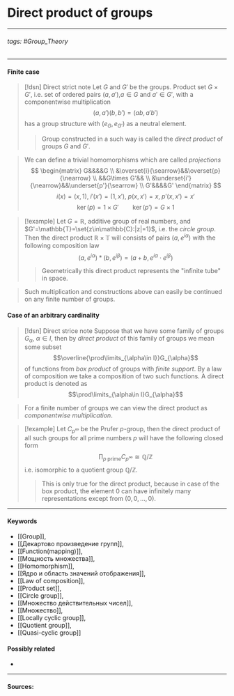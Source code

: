 # Direct product of groups
***
###### tags: #Group_Theory 
***
#### Finite case
>[!dsn] Direct strict note
>Let $G$ and $G'$ be the groups. Product set $G\times G'$, i.e. set of ordered pairs $(a,a')$,$a\in G$ and $a'\in G'$, with a componentwise multiplication 
>$$(a,a')(b,b')=(ab,a'b')$$
>has a group structure with $(e_{G},e_{G'})$ as a neutral element.
>>Group constructed in a such way is called the *direct product* of groups $G$ and $G'$.

>We can define a trivial homomorphisms which are called *projections*
$$
\begin{matrix}
G&&&&G \\ 
&\overset{i}{\searrow}&&\overset{p}{\nearrow} \\ 
&&G\times G'&& \\ 
&\underset{i'}{\nearrow}&&\underset{p'}{\searrow} \\ 
G'&&&&G'
\end{matrix}
$$
$$
i(x)=(x,1),\;i'(x')=(1,x'),\;p(x,x')=x,\;p'(x,x')=x'
$$
$$\ker(p)=1\times G'\qquad \ker(p')=G\times 1$$

>[!example] 
>Let $G=\mathbb{R}$, additive group of real numbers, and $G'=\mathbb{T}=\set{z\in\mathbb{C}:|z|=1}$, i.e. the *circle group*. Then the direct product $\mathbb{R}\times\mathbb{T}$ will consists of pairs $(a,e^{i\alpha})$ with the following composition law
>$$(a,e^{i\alpha})*(b,e^{i\beta})=(a+b,e^{i\alpha}\cdot e^{i\beta})$$  
>>Geometrically this direct product represents the "infinite tube" in space.

>Such multiplication and constructions above can easily be continued on any finite number of groups.
#### Case of an arbitrary cardinality
>[!dsn] Direct strice note
>Suppose that we have some family of groups $G_{\alpha}$, $\alpha\in I$, then by *direct product* of this family of groups we mean some subset
>$$\overline{\prod\limits_{\alpha\in I}}G_{\alpha}$$ 
>of functions from *box product* of groups with *finite support*. By a law of composition we take a composition of two such functions.
>A direct product is denoted as 
>$$\prod\limits_{\alpha\in I}G_{\alpha}$$

>For a finite number of groups we can view the direct product as *componentwise multiplication*.

>[!example]
>Let $C_{p^{\infty}}$ be the Prufer $p$-group, then the direct product of all such groups for all prime numbers $p$ will have the following closed form
>$$\prod_{p\;\text{prime}}C_{p^\infty}\cong\mathbb{Q}/\mathbb{Z}$$
>i.e. isomorphic to a quotient group $\mathbb{Q}/\mathbb{Z}$.
>
>>This is only true for the direct product, because in case of the box product, the element $0$ can have infinitely many representations except from $(0,0,\dots,0)$.

***
#### Keywords
- [[Group]],
- [[Декартово произведение групп]],
- [[Function(mapping)]],
- [[Мощность множества]],
- [[Homomorphism]],
- [[Ядро и область значений отображения]],
- [[Law of composition]],
- [[Product set]],
- [[Circle group]],
- [[Множество действительных чисел]],
- [[Множество]],
- [[Locally cyclic group]],
- [[Quotient group]],
- [[Quasi-cyclic group]]
#### Possibly related
- 
***
#### Sources:
